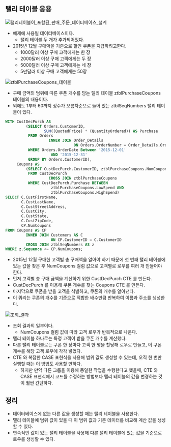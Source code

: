 ## 탤리 테이블 응용
![탤리테이블이_포함된_판매_주문_데이터베이스_설계](https://github.com/Evil-Goblin/BookStudy/assets/74400861/37bdb496-2bc2-47ed-99a5-c511dccf021f)
- 예제에 사용될 데이터베이스이다.
  - 탤리 테이블 두 개가 추가되어있다.
- 2015년 12월 구매액을 기준으로 할인 쿠폰을 지급하려고한다.
  - 1000달러 이상 구매 고객에게는 한 장
  - 2000달러 이상 구매 고객에게는 두 장
  - 5000달러 이상 구매 고객에게는 네 장
  - 5만달러 이상 구매 고객에게는 50장

![ztblPurchaseCoupons_테이블](https://github.com/Evil-Goblin/BookStudy/assets/74400861/973f29c2-0c34-4b3f-adaf-0d40198776a0)
- 구매 금액의 범위에 따른 쿠폰 개수를 담는 탤리 테이블 ztblPurchaseCoupons 테이블의 내용이다.
- 외에도 1부터 60까지 정수가 오름차순으로 들어 있는 ztblSeqNumbers 탤리 테이블이 있다.

```sql
WITH CustDecPurch AS
         (SELECT Orders.CustomerID,
                 SUM((QuotedPrice) * (QuantityOrdered)) AS Purchase
          FROM Orders
                   INNER JOIN Order_Details
                              ON Orders.OrderNumber = Order_Details.OrderNumber
          WHERE Orders.OrderDate Between '2015-12-01'
                    AND '2015-12-31'
          GROUP BY Orders.CustomerID),
     Coupons AS
         (SELECT CustDecPurch.CustomerID, ztblPurchaseCoupons.NumCoupons
          FROM CustDecPurch
                   CROSS JOIN ztblPurchaseCoupons
          WHERE CustDecPurch.Purchase BETWEEN
                    ztblPurchaseCoupons.LowSpend AND
                    ztblPurchaseCoupons.HighSpend)
SELECT C.CustFirstName,
       C.CustLastName,
       C.CustStreetAddress,
       C.CustCity,
       C.CustState,
       C.CustZipCode,
       CP.NumCoupons
FROM Coupons AS CP
         INNER JOIN Customers AS C
                    ON CP.CustomerID = C.CustomerID
         CROSS JOIN ztblSeqNumbers AS z
WHERE z.Sequence <= CP.NumCoupons;
```
- 2015년 12월 구매한 고객별 총 구매액을 알아야 하기 때문에 첫 번째 탤리 테이블에 있는 값을 찾은 후 NumCoupons 컬럼 값으로 고객별로 로우를 여러 개 만들어야 한다.
- 먼저 고객별 총 구매 금액을 계산하기 위한 CustDecPurch CTE 를 만든다.
- CustDecPurch 를 이용해 쿠폰 개수를 찾는 Coupons CTE 를 만든다.
- 마지막으로 쿠폰을 받을 고객을 식별하고, 쿠폰의 개수를 알아낸다.
- 이 쿼리는 쿠폰의 개수를 기준으로 적합한 배수만큼 반복하여 이름과 주소를 생성한다.

![조회_결과](https://github.com/Evil-Goblin/BookStudy/assets/74400861/d7a136f1-d7e4-4c4d-8c48-a80d046886e9)
- 조회 결과의 일부이다.
  - NumCoupons 컬럼 값에 따라 고객 로우가 반복적으로 나온다.
- 탤리 테이블 하나로는 특정 고객이 받을 쿠폰 개수를 계산했다.
- 다른 탤리 테이블로는 쿠폰 한 장마다 고객 한 명을 할당해 로우로 만들고, 이 쿠폰 개수를 해당 고객 로우에 각각 넣었다.
- CTE 와 복잡한 CASE 표현식을 사용해 범위 값도 생성할 수 있는데, 오직 한 번만 실행할 때는 이 방법도 사용할 만하다.
  - 하지만 만약 다른 그룹을 이용해 동일한 작업을 수행한다고 했을때, CTE 와 CASE 표현식에서 코드를 수정하는 방법보다 탤리 테이블의 값을 변경하는 것이 훨씬 간단하다.

## 정리
- 데이터베이스에 없는 다른 값을 생성할 때는 탤리 테이블을 사용한다.
- 탤리 테이블에 범위 값이 있을 때 이 범위 값과 기존 데이터를 비교해 계산 값을 생성할 수 있다.
- 연속적인 값이 있는 탤리 테이블을 사용해 다른 탤리 테이블에 있는 값을 기준으로 로우를 생성할 수 있다.
